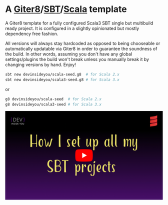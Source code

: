 # A [Giter8][g8]/[SBT][sbt]/[Scala][scala] template

A Giter8 template for a fully configured Scala3 SBT single but multibuild ready project. It is configured in a slightly opinionated but mostly dependency free fashion.

All versions will always stay hardcoded as opposed to being chooseable or automatically updatable via Giter8 in order to guarantee the soundness of the build. In other words, assuming you don't have any global settings/plugins the build won't break unless you manually break it by changing versions by hand. Enjoy!

```bash
sbt new devinsideyou/scala-seed.g8  # for Scala 2.x
sbt new devinsideyou/scala3-seed.g8 # for Scala 3.x
```

or

```bash
g8 devinsideyou/scala-seed  # for Scala 2.x
g8 devinsideyou/scala3-seed # for Scala 3.x
```

[![Watch on YouTube](resources/thumbnail_youtube.jpg)](https://www.youtube.com/watch?v=nD-p-cEKjHE "Watch on YouTube")

[g8]: http://www.foundweekends.org/giter8/
[sbt]: https://www.scala-sbt.org/
[scala]: https://www.scala-lang.org/
